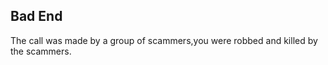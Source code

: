 ## Bad End
  
The call was made by a group of scammers,you were robbed and killed by the scammers.  